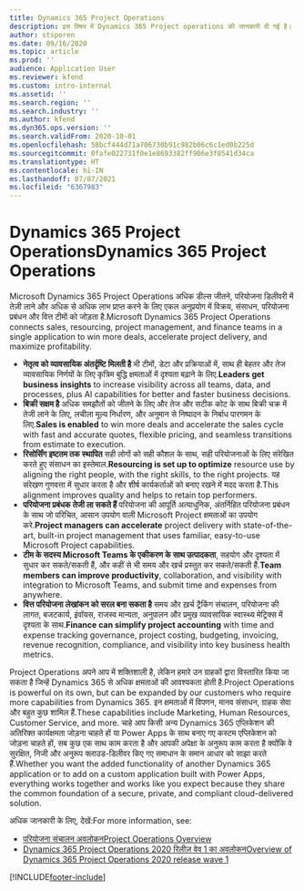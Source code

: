 ```yaml
---
title: Dynamics 365 Project Operations
description: इस विषय में Dynamics 365 Project operations की जानकारी दी गई है।
author: stsporen
ms.date: 09/16/2020
ms.topic: article
ms.prod: ''
audience: Application User
ms.reviewer: kfend
ms.custom: intro-internal
ms.assetid: ''
ms.search.region: ''
ms.search.industry: ''
ms.author: kfend
ms.dyn365.ops.version: ''
ms.search.validFrom: 2020-10-01
ms.openlocfilehash: 58bcf444d71a706730b91c982b06c6c1ed0b225d
ms.sourcegitcommit: 0fafe022731f0e1e8693382ff906e3f8541d34ca
ms.translationtype: HT
ms.contentlocale: hi-IN
ms.lasthandoff: 07/07/2021
ms.locfileid: "6367983"
---
```

# <a name="dynamics-365-project-operations"></a><span data-ttu-id="0b502-103">Dynamics 365 Project Operations</span><span class="sxs-lookup"><span data-stu-id="0b502-103">Dynamics 365 Project Operations</span></span>

<span data-ttu-id="0b502-104">Microsoft Dynamics 365 Project Operations अधिक डील्स जीतने, परियोजना डिलीवरी में तेज़ी लाने और अधिक से अधिक लाभ प्राप्त करने के लिए एकल अनुप्रयोग में विक्रय, संसाधन, परियोजना प्रबंधन और वित्त टीमों को जोड़ता है.</span><span class="sxs-lookup"><span data-stu-id="0b502-104">Microsoft Dynamics 365 Project Operations connects sales, resourcing, project management, and finance teams in a single application to win more deals, accelerate project delivery, and maximize profitability.</span></span>

-   <span data-ttu-id="0b502-105">**नेतृत्व को व्यावसायिक अंतर्दृष्टि मिलती है** भी टीमों, डेटा और प्रक्रियाओं में, साथ ही बेहतर और तेज व्यावसायिक निर्णयों के लिए कृत्रिम बुद्धि क्षमताओं में दृश्यता बढ़ाने के लिए.</span><span class="sxs-lookup"><span data-stu-id="0b502-105">**Leaders get business insights** to increase visibility across all teams, data, and processes, plus AI capabilities for better and faster business decisions.</span></span>
-   <span data-ttu-id="0b502-106">**बिक्री सक्षम है** अधिक समझौतों को जीतने के लिए और तेज और सटीक कोट के साथ बिक्री चक्र में तेजी लाने के लिए, लचीला मूल्य निर्धारण, और अनुमान से निष्पादन के निर्बाध पारगमन के लिए.</span><span class="sxs-lookup"><span data-stu-id="0b502-106">**Sales is enabled** to win more deals and accelerate the sales cycle with fast and accurate quotes, flexible pricing, and seamless transitions from estimate to execution.</span></span>
-   <span data-ttu-id="0b502-107">**रिसोर्सिंग इष्टतम तक स्थापित** सही लोगों को सही कौशल के साथ, सही परियोजनाओं के लिए संरेखित करते हुए संसाधन का इस्तेमाल.</span><span class="sxs-lookup"><span data-stu-id="0b502-107">**Resourcing is set up to optimize** resource use by aligning the right people, with the right skills, to the right projects.</span></span> <span data-ttu-id="0b502-108">यह संरेखण गुणवत्ता में सुधार करता है और शीर्ष कार्यकर्ताओं को बनाए रखने में मदद करता है.</span><span class="sxs-lookup"><span data-stu-id="0b502-108">This alignment improves quality and helps to retain top performers.</span></span>
-   <span data-ttu-id="0b502-109">**परियोजना प्रबंधक तेजी ला सकते हैं** परियोजना की आपूर्ति अत्याधुनिक, अंतर्निहित परियोजना प्रबंधन के साथ जो परिचित, आसान उपयोग वाली Microsoft Project क्षमताओं का उपयोग करे.</span><span class="sxs-lookup"><span data-stu-id="0b502-109">**Project managers can accelerate** project delivery with state-of-the-art, built-in project management that uses familiar, easy-to-use Microsoft Project capabilities.</span></span>
-   <span data-ttu-id="0b502-110">**टीम के सदस्य Microsoft Teams के एकीकरण के साथ उत्पादकता**, सहयोग और दृश्यता में सुधार कर सकते/सकती हैं, और कहीं से भी समय और खर्च प्रस्तुत कर सकते/सकती हैं.</span><span class="sxs-lookup"><span data-stu-id="0b502-110">**Team members can improve productivity**, collaboration, and visibility with integration to Microsoft Teams, and submit time and expenses from anywhere.</span></span>
-   <span data-ttu-id="0b502-111">**वित्त परियोजना लेखांकन को सरल बना सकता है** समय और ख़र्च ट्रैकिंग संचालन, परियोजना की लागत, बजटकार्य, इंवॉयस, राजस्व मान्यता, अनुपालन और प्रमुख व्यावसायिक स्वास्थ्य मेट्रिक्स में दृश्यता के साथ.</span><span class="sxs-lookup"><span data-stu-id="0b502-111">**Finance can simplify project accounting** with time and expense tracking governance, project costing, budgeting, invoicing, revenue recognition, compliance, and visibility into key business health metrics.</span></span>

<span data-ttu-id="0b502-112">Project Operations अपने आप में शक्तिशाली है, लेकिन हमारे उन ग्राहकों द्वारा विस्तारित किया जा सकता है जिन्हें Dynamics 365 से अधिक क्षमताओं की आवश्यकता होती है.</span><span class="sxs-lookup"><span data-stu-id="0b502-112">Project Operations is powerful on its own, but can be expanded by our customers who require more capabilities from Dynamics 365.</span></span> <span data-ttu-id="0b502-113">इन क्षमताओं में विपणन, मानव संसाधन, ग्राहक सेवा और बहुत कुछ शामिल हैं.</span><span class="sxs-lookup"><span data-stu-id="0b502-113">These capabilities include Marketing, Human Resources, Customer Service, and more.</span></span> <span data-ttu-id="0b502-114">चाहे आप किसी अन्य Dynamics 365 एप्लिकेशन की अतिरिक्त कार्यक्षमता जोड़ना चाहते हों या Power Apps के साथ बनाए गए कस्टम एप्लिकेशन को जोड़ना चाहते हों, सब कुछ एक साथ काम करता है और आपकी अपेक्षा के अनुरूप काम करता है क्योंकि वे सुरक्षित, निजी और अनुरूप क्लाउड-डिलीवर किए गए समाधान के समान आधार को साझा करते हैं.</span><span class="sxs-lookup"><span data-stu-id="0b502-114">Whether you want the added functionality of another Dynamics 365 application or to add on a custom application built with Power Apps, everything works together and works like you expect because they share the common foundation of a secure, private, and compliant cloud-delivered solution.</span></span>

<span data-ttu-id="0b502-115">अधिक जानकारी के लिए, देखें:</span><span class="sxs-lookup"><span data-stu-id="0b502-115">For more information, see:</span></span>

- [<span data-ttu-id="0b502-116">परियोजना संचालन अवलोकन</span><span class="sxs-lookup"><span data-stu-id="0b502-116">Project Operations Overview</span></span>](https://dynamics.microsoft.com/en-us/project-operations/overview/)
- [<span data-ttu-id="0b502-117">Dynamics 365 Project Operations 2020 रिलीज़ वेव 1 का अवलोकन</span><span class="sxs-lookup"><span data-stu-id="0b502-117">Overview of Dynamics 365 Project Operations 2020 release wave 1</span></span>](/dynamics365-release-plan/2020wave1/dynamics365-project-operations/)



[!INCLUDE[footer-include](includes/footer-banner.md)]
